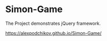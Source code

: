 # Simon-Game

The Project demonstrates jQuery framework.

https://alexpodchikov.github.io/Simon-Game/
